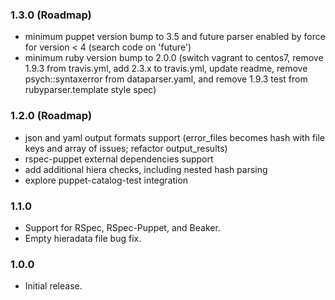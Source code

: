 ### 1.3.0 (Roadmap)
- minimum puppet version bump to 3.5 and future parser enabled by force for version < 4 (search code on 'future')
- minimum ruby version bump to 2.0.0 (switch vagrant to centos7, remove 1.9.3 from travis.yml, add 2.3.x to travis.yml, update readme, remove psych::syntaxerror from dataparser.yaml, and remove 1.9.3 test from rubyparser.template style spec)

### 1.2.0 (Roadmap)
- json and yaml output formats support (error_files becomes hash with file keys and array of issues; refactor output_results)
- rspec-puppet external dependencies support
- add additional hiera checks, including nested hash parsing
- explore puppet-catalog-test integration

### 1.1.0
- Support for RSpec, RSpec-Puppet, and Beaker.
- Empty hieradata file bug fix.

### 1.0.0
- Initial release.
